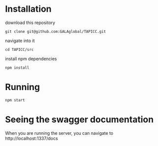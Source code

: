 # Installation
download this repository

```git clone git@github.com:GALAglobal/TAPICC.git```

navigate into it

```cd TAPICC/src```

install npm dependencies

```npm install```

# Running
```npm start```


# Seeing the swagger documentation
When you are running the server, you can navigate to http://localhost:1337/docs